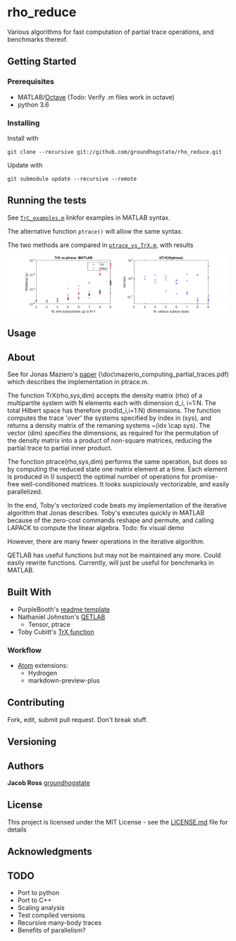 # rho_reduce

Various algorithms for fast computation of partial trace operations, and benchmarks thereof.


## Getting Started

### Prerequisites

* MATLAB/[Octave](https://www.gnu.org/software/octave/) (Todo: Verify .m files work in octave)
* python 3.6

### Installing

Install with
```
git clone --recursive git://github.com/groundhogstate/rho_reduce.git
```
Update with
```
git submodule update --recursive --remote
```
## Running the tests

See [`TrC_examples.m`](lib/MATLAB/TrX_examples.m) linkfor examples in MATLAB syntax.

The alternative function `ptrace()` will allow the same syntax.

The two methods are compared in [`ptrace_vs_TrX.m`](https://github.com/GroundhogState/rho_reduce/blob/master/doc/fig/trace_time_matlab.png), with results

![](\doc\fig\trace_time_matlab.png)

## Usage



## About
See for Jonas Maziero's [paper](https://arxiv.org/abs/1609.00323) (\doc\mazerio_computing_partial_traces.pdf) which describes the implementation in ptrace.m.

The function TrX(rho,sys,dim) accepts the density matrix (rho) of a multipartite system with N elements each with dimension d_i, i=1:N. The total Hilbert space has therefore prod(d_i,i=1:N) dimensions. The function computes the trace 'over'  the systems specified by index in (sys), and returns a density matrix of the remaning systems ~(idx \cap sys). The vector (dim) specifies the dimensions, as required for the permutation of the density matrix into a product of non-square matrices, reducing the partial trace to partial inner product.

The function ptrace(rho,sys,dim) performs the same operation, but does so by computing the reduced state one matrix element at a time. Each element is produced in (I suspect) the optimal number of operations for promise-free well-conditioned matrices. It looks suspiciously vectorizable, and easily parallelized.

In the end, Toby's vectorized code beats my implementation of the iterative algorithm that Jonas describes. Toby's executes quickly in MATLAB because of the zero-cost commands reshape and permute, and calling LAPACK to compute the linear algebra. Todo: fix visual demo

However, there are many fewer operations in the iterative algorithm.

QETLAB has useful functions but may not be maintained any more. Could easily rewrite functions.
Currently, will just be useful for benchmarks in MATLAB.


## Built With

* PurpleBooth's [readme template](https://gist.github.com/PurpleBooth/109311bb0361f32d87a2)
* Nathaniel Johnston's [QETLAB](https://github.com/nathanieljohnston/QETLAB)
  * Tensor, ptrace
* Toby Cubitt's [TrX function](http://www.dr-qubit.org/matlab/TrX.m)

### Workflow
* [Atom](https://atom.io) extensions:
  * Hydrogen
  * markdown-preview-plus

## Contributing

Fork, edit, submit pull request. Don't break stuff.

## Versioning

## Authors

**Jacob Ross** [groundhogstate](https://github.com/groundhogstate)

## License

This project is licensed under the MIT License - see the [LICENSE.md](LICENSE.md) file for details

## Acknowledgments

## TODO
* Port to python
* Port to C++
* Scaling analysis
* Test compiled versions
* Recursive many-body traces
* Benefits of parallelism?
